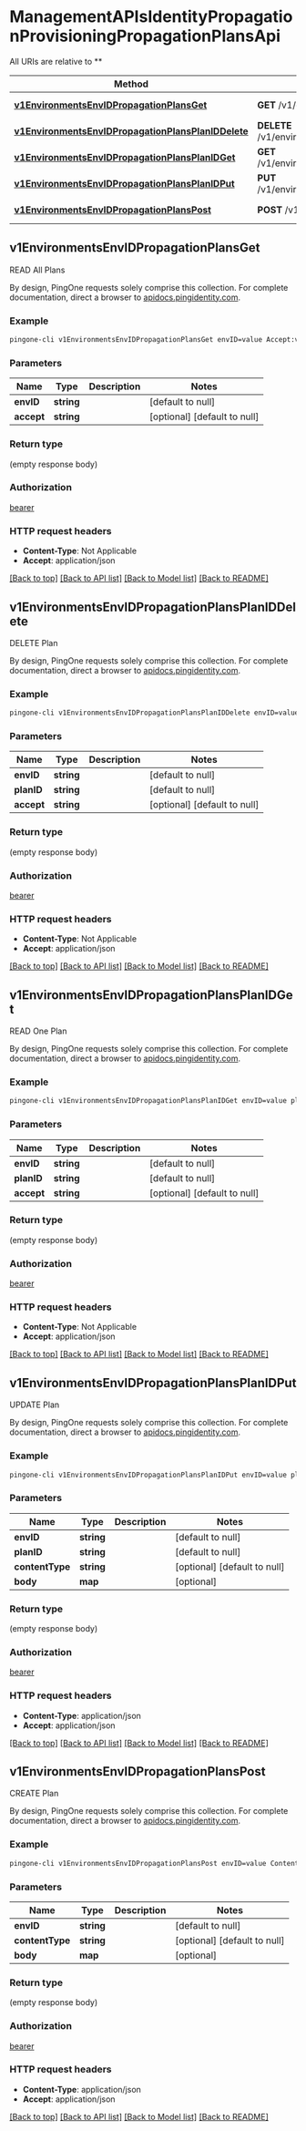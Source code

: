 # ManagementAPIsIdentityPropagationProvisioningPropagationPlansApi

All URIs are relative to **

Method | HTTP request | Description
------------- | ------------- | -------------
[**v1EnvironmentsEnvIDPropagationPlansGet**](ManagementAPIsIdentityPropagationProvisioningPropagationPlansApi.md#v1EnvironmentsEnvIDPropagationPlansGet) | **GET** /v1/environments/{envID}/propagation/plans | READ All Plans
[**v1EnvironmentsEnvIDPropagationPlansPlanIDDelete**](ManagementAPIsIdentityPropagationProvisioningPropagationPlansApi.md#v1EnvironmentsEnvIDPropagationPlansPlanIDDelete) | **DELETE** /v1/environments/{envID}/propagation/plans/{planID} | DELETE Plan
[**v1EnvironmentsEnvIDPropagationPlansPlanIDGet**](ManagementAPIsIdentityPropagationProvisioningPropagationPlansApi.md#v1EnvironmentsEnvIDPropagationPlansPlanIDGet) | **GET** /v1/environments/{envID}/propagation/plans/{planID} | READ One Plan
[**v1EnvironmentsEnvIDPropagationPlansPlanIDPut**](ManagementAPIsIdentityPropagationProvisioningPropagationPlansApi.md#v1EnvironmentsEnvIDPropagationPlansPlanIDPut) | **PUT** /v1/environments/{envID}/propagation/plans/{planID} | UPDATE Plan
[**v1EnvironmentsEnvIDPropagationPlansPost**](ManagementAPIsIdentityPropagationProvisioningPropagationPlansApi.md#v1EnvironmentsEnvIDPropagationPlansPost) | **POST** /v1/environments/{envID}/propagation/plans | CREATE Plan



## v1EnvironmentsEnvIDPropagationPlansGet

READ All Plans

By design, PingOne requests solely comprise this collection. For complete documentation, direct a browser to <a href='https://apidocs.pingidentity.com/pingone/platform/v1/api/'>apidocs.pingidentity.com</a>.

### Example

```bash
pingone-cli v1EnvironmentsEnvIDPropagationPlansGet envID=value Accept:value
```

### Parameters


Name | Type | Description  | Notes
------------- | ------------- | ------------- | -------------
 **envID** | **string** |  | [default to null]
 **accept** | **string** |  | [optional] [default to null]

### Return type

(empty response body)

### Authorization

[bearer](../README.md#bearer)

### HTTP request headers

- **Content-Type**: Not Applicable
- **Accept**: application/json

[[Back to top]](#) [[Back to API list]](../README.md#documentation-for-api-endpoints) [[Back to Model list]](../README.md#documentation-for-models) [[Back to README]](../README.md)


## v1EnvironmentsEnvIDPropagationPlansPlanIDDelete

DELETE Plan

By design, PingOne requests solely comprise this collection. For complete documentation, direct a browser to <a href='https://apidocs.pingidentity.com/pingone/platform/v1/api/'>apidocs.pingidentity.com</a>.

### Example

```bash
pingone-cli v1EnvironmentsEnvIDPropagationPlansPlanIDDelete envID=value planID=value Accept:value
```

### Parameters


Name | Type | Description  | Notes
------------- | ------------- | ------------- | -------------
 **envID** | **string** |  | [default to null]
 **planID** | **string** |  | [default to null]
 **accept** | **string** |  | [optional] [default to null]

### Return type

(empty response body)

### Authorization

[bearer](../README.md#bearer)

### HTTP request headers

- **Content-Type**: Not Applicable
- **Accept**: application/json

[[Back to top]](#) [[Back to API list]](../README.md#documentation-for-api-endpoints) [[Back to Model list]](../README.md#documentation-for-models) [[Back to README]](../README.md)


## v1EnvironmentsEnvIDPropagationPlansPlanIDGet

READ One Plan

By design, PingOne requests solely comprise this collection. For complete documentation, direct a browser to <a href='https://apidocs.pingidentity.com/pingone/platform/v1/api/'>apidocs.pingidentity.com</a>.

### Example

```bash
pingone-cli v1EnvironmentsEnvIDPropagationPlansPlanIDGet envID=value planID=value Accept:value
```

### Parameters


Name | Type | Description  | Notes
------------- | ------------- | ------------- | -------------
 **envID** | **string** |  | [default to null]
 **planID** | **string** |  | [default to null]
 **accept** | **string** |  | [optional] [default to null]

### Return type

(empty response body)

### Authorization

[bearer](../README.md#bearer)

### HTTP request headers

- **Content-Type**: Not Applicable
- **Accept**: application/json

[[Back to top]](#) [[Back to API list]](../README.md#documentation-for-api-endpoints) [[Back to Model list]](../README.md#documentation-for-models) [[Back to README]](../README.md)


## v1EnvironmentsEnvIDPropagationPlansPlanIDPut

UPDATE Plan

By design, PingOne requests solely comprise this collection. For complete documentation, direct a browser to <a href='https://apidocs.pingidentity.com/pingone/platform/v1/api/'>apidocs.pingidentity.com</a>.

### Example

```bash
pingone-cli v1EnvironmentsEnvIDPropagationPlansPlanIDPut envID=value planID=value Content-Type:value
```

### Parameters


Name | Type | Description  | Notes
------------- | ------------- | ------------- | -------------
 **envID** | **string** |  | [default to null]
 **planID** | **string** |  | [default to null]
 **contentType** | **string** |  | [optional] [default to null]
 **body** | **map** |  | [optional]

### Return type

(empty response body)

### Authorization

[bearer](../README.md#bearer)

### HTTP request headers

- **Content-Type**: application/json
- **Accept**: application/json

[[Back to top]](#) [[Back to API list]](../README.md#documentation-for-api-endpoints) [[Back to Model list]](../README.md#documentation-for-models) [[Back to README]](../README.md)


## v1EnvironmentsEnvIDPropagationPlansPost

CREATE Plan

By design, PingOne requests solely comprise this collection. For complete documentation, direct a browser to <a href='https://apidocs.pingidentity.com/pingone/platform/v1/api/'>apidocs.pingidentity.com</a>.

### Example

```bash
pingone-cli v1EnvironmentsEnvIDPropagationPlansPost envID=value Content-Type:value
```

### Parameters


Name | Type | Description  | Notes
------------- | ------------- | ------------- | -------------
 **envID** | **string** |  | [default to null]
 **contentType** | **string** |  | [optional] [default to null]
 **body** | **map** |  | [optional]

### Return type

(empty response body)

### Authorization

[bearer](../README.md#bearer)

### HTTP request headers

- **Content-Type**: application/json
- **Accept**: application/json

[[Back to top]](#) [[Back to API list]](../README.md#documentation-for-api-endpoints) [[Back to Model list]](../README.md#documentation-for-models) [[Back to README]](../README.md)

